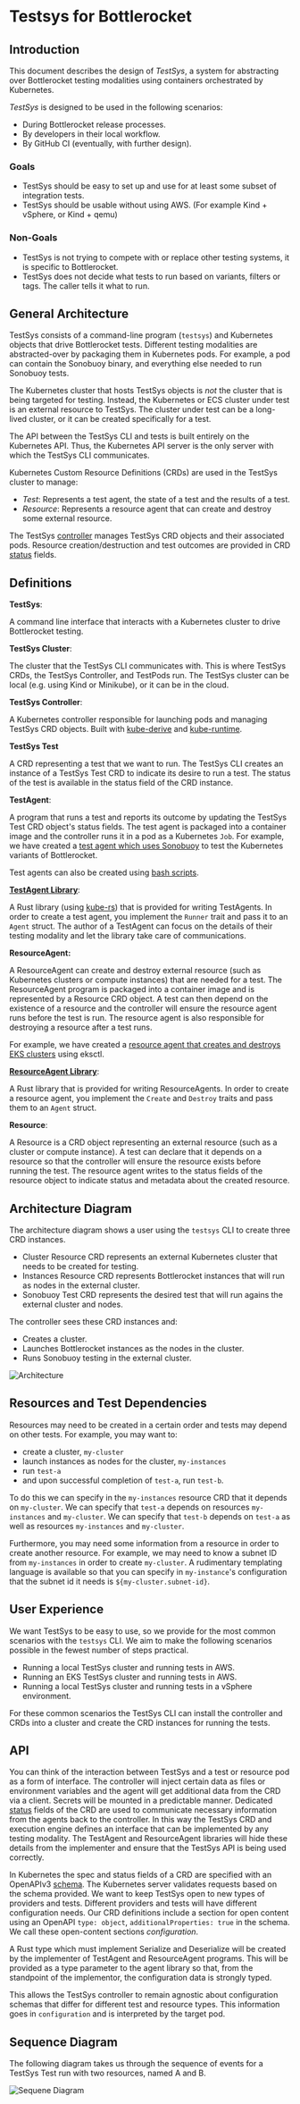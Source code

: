 # Testsys for Bottlerocket

## Introduction

This document describes the design of *TestSys*, a system for abstracting over Bottlerocket testing modalities using containers orchestrated by Kubernetes.

*TestSys* is designed to be used in the following scenarios:

* During Bottlerocket release processes.
* By developers in their local workflow.
* By GitHub CI (eventually, with further design).

### Goals

* TestSys should be easy to set up and use for at least some subset of integration tests.
* TestSys should be usable without using AWS.
  (For example Kind + vSphere, or Kind + qemu)

### Non-Goals

* TestSys is not trying to compete with or replace other testing systems, it is specific to Bottlerocket.
* TestSys does not decide what tests to run based on variants, filters or tags.
  The caller tells it what to run.

## General Architecture

TestSys consists of a command-line program (`testsys`) and Kubernetes objects that drive Bottlerocket tests.
Different testing modalities are abstracted-over by packaging them in Kubernetes pods.
For example, a pod can contain the Sonobuoy binary, and everything else needed to run Sonobuoy tests.

The Kubernetes cluster that hosts TestSys objects is *not* the cluster that is being targeted for testing.
Instead, the Kubernetes or ECS cluster under test is an external resource to TestSys.
The cluster under test can be a long-lived cluster, or it can be created specifically for a test.

The API between the TestSys CLI and tests is built entirely on the Kubernetes API.
Thus, the Kubernetes API server is the only server with which the TestSys CLI communicates.

Kubernetes Custom Resource Definitions (CRDs) are used in the TestSys cluster to manage:

* *Test*: Represents a test agent, the state of a test and the results of a test.
* *Resource*: Represents a resource agent that can create and destroy some external resource.

The TestSys [controller] manages TestSys CRD objects and their associated pods.
Resource creation/destruction and test outcomes are provided in CRD [status] fields.

[controller]: https://kubernetes.io/docs/concepts/architecture/controller/
[status]: https://kubernetes.io/docs/tasks/extend-kubernetes/custom-resources/custom-resource-definitions/#status-subresource

## Definitions

**TestSys**:

A command line interface that interacts with a Kubernetes cluster to drive Bottlerocket testing.

**TestSys Cluster**:

The cluster that the TestSys CLI communicates with.
This is where TestSys CRDs, the TestSys Controller, and TestPods run.
The TestSys cluster can be local (e.g. using Kind or Minikube), or it can be in the cloud.

**TestSys Controller**:

A Kubernetes controller responsible for launching pods and managing TestSys CRD objects.
Built with [kube-derive] and [kube-runtime].

[kube-derive]: https://docs.rs/kube-derive/latest/kube_derive/
[kube-runtime]: https://docs.rs/kube-runtime/latest/kube_runtime/

**TestSys Test**

A CRD representing a test that we want to run.
The TestSys CLI creates an instance of a TestSys Test CRD to indicate its desire to run a test.
The status of the test is available in the status field of the CRD instance.

**TestAgent**:

A program that runs a test and reports its outcome by updating the TestSys Test CRD object's status fields.
The test agent is packaged into a container image and the controller runs it in a pod as a Kubernetes `Job`.
For example, we have created a [test agent which uses Sonobuoy] to test the Kubernetes variants of Bottlerocket.

[test agent which uses Sonobuoy]: https://github.com/bottlerocket-os/bottlerocket-test-system/tree/develop/bottlerocket-agents/src/bin/sonobuoy-test-agent

Test agents can also be created using [bash scripts](../agent/test-agent-cli/examples/example_test_agent_cli/example-test.sh).

**[TestAgent Library]**:

A Rust library (using [kube-rs]) that is provided for writing TestAgents.
In order to create a test agent, you implement the `Runner` trait and pass it to an `Agent` struct.
The author of a TestAgent can focus on the details of their testing modality and let the library take care of communications.

[TestAgent Library]: https://github.com/bottlerocket-os/bottlerocket-test-system/tree/develop/agent/test-agent
[kube-rs]: https://github.com/clux/kube-rs

**ResourceAgent:**

A ResourceAgent can create and destroy external resource (such as Kubernetes clusters or compute instances) that are needed for a test.
The ResourceAgent program is packaged into a container image and is represented by a Resource CRD object.
A test can then depend on the existence of a resource and the controller will ensure the resource agent runs before the test is run.
The resource agent is also responsible for destroying a resource after a test runs.

For example, we have created a [resource agent that creates and destroys EKS clusters] using eksctl.

[resource agent that creates and destroys EKS clusters]: https://github.com/bottlerocket-os/bottlerocket-test-system/tree/develop/bottlerocket-agents/src/bin/eks-resource-agent

**[ResourceAgent Library]**:

A Rust library that is provided for writing ResourceAgents.
In order to create a resource agent, you implement the `Create` and `Destroy` traits and pass them to an `Agent` struct.

[ResourceAgent Library]: https://github.com/bottlerocket-os/bottlerocket-test-system/tree/develop/agent/resource-agent

**Resource**:

A Resource is a CRD object representing an external resource (such as a cluster or compute instance).
A test can declare that it depends on a resource so that the controller will ensure the resource exists before running the test.
The resource agent writes to the status fields of the resource object to indicate status and metadata about the created resource.

## Architecture Diagram

The architecture diagram shows a user using the `testsys` CLI to create three CRD instances.
- Cluster Resource CRD represents an external Kubernetes cluster that needs to be created for testing.
- Instances Resource CRD represents Bottlerocket instances that will run as nodes in the external cluster.
- Sonobuoy Test CRD represents the desired test that will run agains the external cluster and nodes.

The controller sees these CRD instances and:
- Creates a cluster.
- Launches Bottlerocket instances as the nodes in the cluster.
- Runs Sonobuoy testing in the external cluster.

![Architecture](testsys.jpg)

## Resources and Test Dependencies

Resources may need to be created in a certain order and tests may depend on other tests.
For example, you may want to:
- create a cluster, `my-cluster`
- launch instances as nodes for the cluster, `my-instances`
- run `test-a`
- and upon successful completion of `test-a`, run `test-b`.

To do this we can specify in the `my-instances` resource CRD that it depends on `my-cluster`.
We can specify that `test-a` depends on resources `my-instances` and `my-cluster`.
We can specify that `test-b` depends on `test-a` as well as resources `my-instances` and `my-cluster`.

Furthermore, you may need some information from a resource in order to create another resource.
For example, we may need to know a subnet ID from `my-instances` in order to create `my-cluster`.
A rudimentary templating language is available so that you can specify in `my-instance`'s configuration that the subnet id it needs is `${my-cluster.subnet-id}`.

## User Experience

We want TestSys to be easy to use, so we provide for the most common scenarios with the `testsys` CLI.
We aim to make the following scenarios possible in the fewest number of steps practical.

* Running a local TestSys cluster and running tests in AWS.
* Running an EKS TestSys cluster and running tests in AWS.
* Running a local TestSys cluster and running tests in a vSphere environment.

For these common scenarios the TestSys CLI can install the controller and CRDs into a cluster and create the CRD instances for running the tests.

## API

You can think of the interaction between TestSys and a test or resource pod as a form of interface.
The controller will inject certain data as files or environment variables and the agent will get additional data from the CRD via a client.
Secrets will be mounted in a predictable manner.
Dedicated [status] fields of the CRD are used to communicate necessary information from the agents back to the controller.
In this way the TestSys CRD and execution engine defines an interface that can be implemented by any testing modality.
The TestAgent and ResourceAgent libraries will hide these details from the implementer and ensure that the TestSys API is being used correctly.

[status]: https://kubernetes.io/docs/tasks/extend-kubernetes/custom-resources/custom-resource-definitions/#status-subresource

In Kubernetes the spec and status fields of a CRD are specified with an OpenAPIv3 [schema].
The Kubernetes server validates requests based on the schema provided.
We want to keep TestSys open to new types of providers and tests.
Different providers and tests will have different configuration needs.
Our CRD definitions include a section for open content using an OpenAPI `type: object`, `additionalProperties: true` in the schema.
We call these open-content sections *configuration*.

[schema]: https://kubernetes.io/docs/tasks/extend-kubernetes/custom-resources/custom-resource-definitions/#specifying-a-structural-schema

A Rust type which must implement Serialize and Deserialize will be created by the implementer of TestAgent and ResourceAgent programs.
This will be provided as a type parameter to the agent library so that, from the standpoint of the implementor, the configuration data is strongly typed.

This allows the TestSys controller to remain agnostic about configuration schemas that differ for different test and resource types.
This information goes in `configuration` and is interpreted by the target pod.

## Sequence Diagram

The following diagram takes us through the sequence of events for a TestSys Test run with two resources, named A and B.

![Sequene Diagram](sequence-diagram.png)
